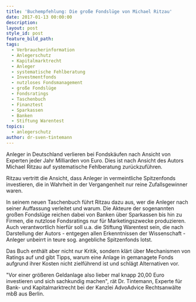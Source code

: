 ```yaml
---
title: 'Buchempfehlung: Die große Fondslüge von Michael Ritzau'
date: 2017-01-13 00:00:00
description:
layout: post
style_id: post
feature_bild_path:
tags:
  - Verbraucherinformation
  - Anlegerschutz
  - Kapitalmarktrecht
  - Anleger
  - systematische Fehlberatung
  - Investmentfonds
  - nutzloses Fondsmanagement
  - große Fondslüge
  - Fondsratings
  - Taschenbuch
  - Finanztest
  - Sparkassen
  - Banken
  - Stiftung Warentest
topics:
  - anlegerschutz
author: dr-sven-tintemann
---
```



Anleger in Deutschland verlieren bei Fondskäufen nach Ansicht von Experten jeder Jahr Milliarden von Euro. Dies ist nach Ansicht des Autors Michael Ritzau auf systematische Fehlberatung zurückzuführen.

Ritzau vertritt die Ansicht, dass Anleger in vermeintliche Spitzenfonds investieren, die in Wahrheit in der Vergangenheit nur reine Zufallsgewinner waren.

In seinem neuen Taschenbuch führt Ritzau dazu aus, wer die Anleger nach seiner Auffassung verleitet und warum. Die Akteure der sogenannten großen Fondslüge reichen dabei von Banken über Sparkassen bis hin zu Firmen, die nutzlose Fondsratings nur für Marketingszwecke produzieren. Auch verantwortlich hierfür soll u.a. die Stiftung Warentest sein, die nach Darstellung der Autors - entgegen allen Erkenntnissen der Wissenschaft - Anleger unbeirrt in teure sog. angebliche Spitzenfonds lotst.

Das Buch enthält aber nicht nur Kritik, sondern klärt über Mechanismen von Ratings auf und gibt Tipps, warum eine Anlage in gemanagete Fonds aufgrund ihrer Kosten nicht zielführend ist und schlägt Alternativen vor.

"Vor einer größeren Geldanlage also lieber mal knapp 20,00 Euro investieren und sich sachkundig machen", rät Dr. Tintemann, Experte für Bank- und Kapitalmarktrecht bei der Kanzlei AdvoAdvice Rechtsanwälte mbB aus Berlin.